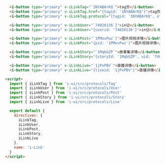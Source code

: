 <template>
  <article>
    <i-button type="primary" v-iLinkTag="{tagId: '1NYABArKQ', cuid: '74026136'}">tag页</i-button>
    <i-button type="primary" v-iLinkUser="{userId: '74026136', otherParam: 'otherParam'}">in记</i-button>
    <i-button type="primary" v-iLinkPost="{postId: '1PMovPwz'}">图片视频详情</i-button>
    <i-button type="primary" v-iLinkStory="{storyId: '1MqbGZP', uid: '74026136'}">故事集详情</i-button>
    <i-button type="primary" v-iLinkLive="{liveId: '1jPxPBV'}">直播详情</i-button>
    <h3>props</h3>
    <table class="bordered responsive-table">
      <thead>
        <th>属性</th>
        <th>说明</th>
        <th>类型</th>
        <th>参数（可选）</th>
      </thead>
      <tbody>
        <tr>
          <td>value</td>
          <td>打开链接或协议</td>
          <td>String</td>
          <td>1. href (链接)<br />2. protocol（协议）<br />3. 为空时,in内跳协议,in外跳到链接 </td>
        </tr>
      </tbody>
    </table>

  </article>
</template>

<script>
  import { iLinkTag } from 'i-ui/src/protocols/Tag'
  import { iLinkUser } from 'i-ui/src/protocols/User'
  import { iLinkPost } from 'i-ui/src/protocols/Post'
  import { iLinkStory } from 'i-ui/src/protocols/Story'
  import { iLinkLive } from 'i-ui/src/protocols/Live'

  export default {
    directives: { 
      iLinkTag,
      iLinkUser,
      iLinkPost,
      iLinkStory,
      iLinkLive
    },
    name: 'i-Link'
  }
</script>

``` html
  <i-button type="primary" v-iLinkTag="`1NYABArKQ`">tag页</i-button>
  <i-button type="primary" v-iLinkTag.href="{tagid: '1NYABArKQ'}">tag页</i-button>
  <i-button type="primary" v-iLinkTag.protocol="{tagid: '1NYABArKQ', otherParam: 'otherParam'}">tag页</i-button>
```

``` html
  <i-button type="primary" v-iLinkUser="`74026136`}">in记</i-button>
  <i-button type="primary" v-iLinkUser="{userid: '74026136'}">in记</i-button>
```

``` html
  <i-button type="primary" v-iLinkPost="`1PMovPwz`}">图片视频详情</i-button>
  <i-button type="primary" v-iLinkPost="{pid: '1PMovPwz'}">图片视频详情</i-button>
```

``` html
  <i-button type="primary" v-iLinkStory="`1MqbGZP`">故事集详情</i-button>
  <i-button type="primary" v-iLinkStory="{storyId: '1MqbGZP', uid: '74026136'}">故事集详情</i-button>
```

``` html
  <i-button type="primary" v-iLinkLive="`1jPxPBV`">直播详情</i-button>
  <i-button type="primary" v-iLinkLive="{liveid: '1jPxPBV'}">直播详情</i-button>
```

``` html
<script>
  import { iLinkTag } from 'i-ui/src/protocols/Tag'
  import { iLinkUser } from 'i-ui/src/protocols/User'
  import { iLinkPost } from 'i-ui/src/protocols/Post'
  import { iLinkStory } from 'i-ui/src/protocols/Story'
  import { iLinkLive } from 'i-ui/src/protocols/Live'

  export default {
    directives: { 
      iLinkTag,
      iLinkUser,
      iLinkPost,
      iLinkStory,
      iLinkLive
    },
    name: 'i-Link'
  }
</script>
```
